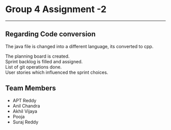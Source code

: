 Group 4 Assignment -2
===================
----------

Regarding Code conversion
-------------
The java file is changed into a different language, its converted to cpp.

The planning board is created.
<br />
Sprint backlog is filled and assigned.
<br />
List of git operations done. 
<br />
User stories which influenced the sprint choices. 

Team Members 
-------------
 - APT Reddy
 - Anil Chandra
 - Akhil Vijaya
 - Pooja
 - Suraj Reddy





































































































































































































































































































































































































































































